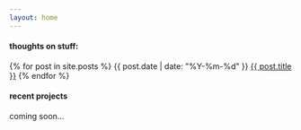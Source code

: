 ```yaml
---
layout: home
---
```



  
  
#### thoughts on stuff:
{% for post in site.posts %}
  {{ post.date | date: "%Y-%m-%d" }} <a href="{{ post.url }}">{{ post.title }}</a>
{% endfor %}

#### recent projects

coming soon... 
<!-- {% for project in site.projects %}
  <a href="{{ project.url }}">{{ project.title }}</a>
{% endfor %} -->